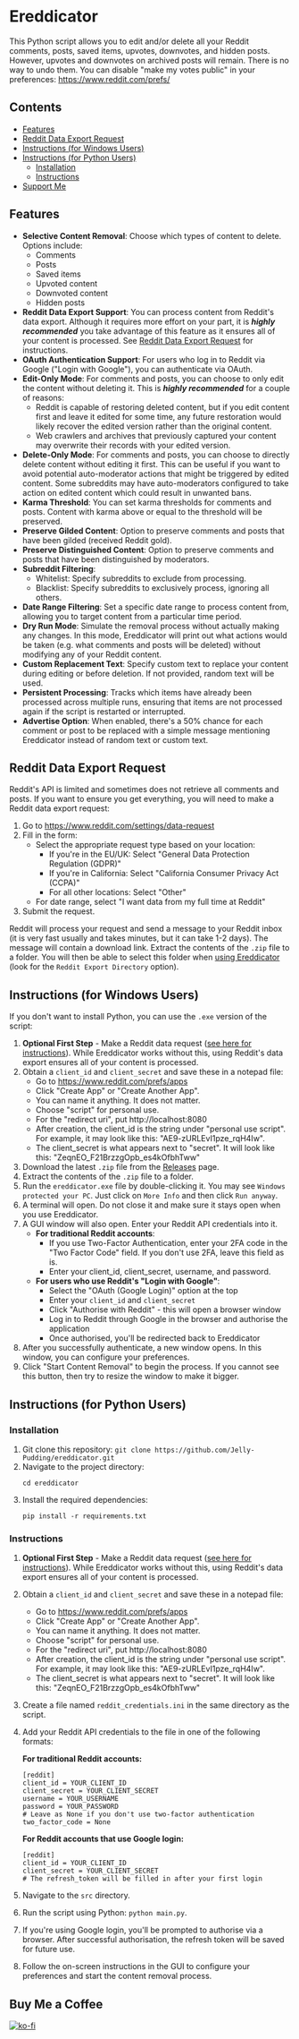 # Ereddicator

This Python script allows you to edit and/or delete all your Reddit comments, posts, saved items, upvotes, downvotes, and hidden posts. However, upvotes and downvotes on archived posts will remain. There is no way to undo them. You can disable "make my votes public" in your preferences: https://www.reddit.com/prefs/

## Contents

- [Features](#features)
- [Reddit Data Export Request](#reddit-data-export-request)
- [Instructions (for Windows Users)](#instructions-for-windows-users)
- [Instructions (for Python Users)](#instructions-for-python-users)
  - [Installation](#installation)
  - [Instructions](#instructions)
- [Support Me](#support-me)

## Features

- **Selective Content Removal**: Choose which types of content to delete. Options include:
  - Comments
  - Posts
  - Saved items
  - Upvoted content
  - Downvoted content
  - Hidden posts
- **Reddit Data Export Support**: You can process content from Reddit's data export. Although it requires more effort on your part, it is ***highly recommended*** you take advantage of this feature as it ensures all of your content is processed. See [Reddit Data Export Request](#reddit-data-export-request) for instructions.
- **OAuth Authentication Support**: For users who log in to Reddit via Google ("Login with Google"), you can authenticate via OAuth.
- **Edit-Only Mode**: For comments and posts, you can choose to only edit the content without deleting it. This is ***highly recommended*** for a couple of reasons:
  - Reddit is capable of restoring deleted content, but if you edit content first and leave it edited for some time, any future restoration would likely recover the edited version rather than the original content.
  - Web crawlers and archives that previously captured your content may overwrite their records with your edited version.
- **Delete-Only Mode**: For comments and posts, you can choose to directly delete content without editing it first. This can be useful if you want to avoid potential auto-moderator actions that might be triggered by edited content. Some subreddits may have auto-moderators configured to take action on edited content which could result in unwanted bans.
- **Karma Threshold**: You can set karma thresholds for comments and posts. Content with karma above or equal to the threshold will be preserved.
- **Preserve Gilded Content**: Option to preserve comments and posts that have been gilded (received Reddit gold).
- **Preserve Distinguished Content**: Option to preserve comments and posts that have been distinguished by moderators.
- **Subreddit Filtering**:
  - Whitelist: Specify subreddits to exclude from processing.
  - Blacklist: Specify subreddits to exclusively process, ignoring all others.
- **Date Range Filtering**: Set a specific date range to process content from, allowing you to target content from a particular time period.
- **Dry Run Mode**: Simulate the removal process without actually making any changes. In this mode, Ereddicator will print out what actions would be taken (e.g. what comments and posts will be deleted) without modifying any of your Reddit content.
- **Custom Replacement Text**: Specify custom text to replace your content during editing or before deletion. If not provided, random text will be used.
- **Persistent Processing**: Tracks which items have already been processed across multiple runs, ensuring that items are not processed again if the script is restarted or interrupted.
- **Advertise Option**: When enabled, there's a 50% chance for each comment or post to be replaced with a simple message mentioning Ereddicator instead of random text or custom text.

## Reddit Data Export Request
Reddit's API is limited and sometimes does not retrieve all comments and posts. If you want to ensure you get everything, you will need to make a Reddit data export request:

1. Go to https://www.reddit.com/settings/data-request
2. Fill in the form:
   * Select the appropriate request type based on your location:
      * If you're in the EU/UK: Select "General Data Protection Regulation (GDPR)"
      * If you're in California: Select "California Consumer Privacy Act (CCPA)"
      * For all other locations: Select "Other"
   * For date range, select "I want data from my full time at Reddit"
3. Submit the request.

Reddit will process your request and send a message to your Reddit inbox (it is very fast usually and takes minutes, but it can take 1-2 days). The message will contain a download link. Extract the contents of the `.zip` file to a folder. You will then be able to select this folder when [using Ereddicator](#instructions-for-windows-users) (look for the `Reddit Export Directory` option).

## Instructions (for Windows Users)

If you don't want to install Python, you can use the `.exe` version of the script:

1. **Optional First Step** - Make a Reddit data request ([see here for instructions](#reddit-data-export-request)). While Ereddicator works without this, using Reddit's data export ensures all of your content is processed.
2. Obtain a `client_id` and `client_secret` and save these in a notepad file:
   - Go to https://www.reddit.com/prefs/apps
   - Click "Create App" or "Create Another App".
   - You can name it anything. It does not matter.
   - Choose "script" for personal use.
   - For the "redirect uri", put http://localhost:8080
   - After creation, the client_id is the string under "personal use script". For example, it may look like this: "AE9-zURLEvI1pze_rqH4Iw".
   - The client_secret is what appears next to "secret". It will look like this: "ZeqnEO_F21BrzzgOpb_es4kOfbhTww"
3. Download the latest `.zip` file from the [Releases](https://github.com/Jelly-Pudding/ereddicator/releases/) page.
4. Extract the contents of the `.zip` file to a folder.
5. Run the `ereddicator.exe` file by double-clicking it. You may see `Windows protected your PC`. Just click on `More Info` and then click `Run anyway`. 
6. A terminal will open. Do not close it and make sure it stays open when you use Ereddicator.
7. A GUI window will also open. Enter your Reddit API credentials into it.
   * **For traditional Reddit accounts**:
     * If you use Two-Factor Authentication, enter your 2FA code in the "Two Factor Code" field. If you don't use 2FA, leave this field as is.
     * Enter your client_id, client_secret, username, and password.
   * **For users who use Reddit's "Login with Google"**:
     * Select the "OAuth (Google Login)" option at the top
     * Enter your `client_id` and `client_secret`
     * Click "Authorise with Reddit" - this will open a browser window
     * Log in to Reddit through Google in the browser and authorise the application
     * Once authorised, you'll be redirected back to Ereddicator
8. After you successfully authenticate, a new window opens. In this window, you can configure your preferences.
9. Click "Start Content Removal" to begin the process. If you cannot see this button, then try to resize the window to make it bigger.

## Instructions (for Python Users)

### Installation

1. Git clone this repository: `git clone https://github.com/Jelly-Pudding/ereddicator.git`
2. Navigate to the project directory:
   ```
   cd ereddicator
   ```
3. Install the required dependencies:
   ```
   pip install -r requirements.txt
   ```

### Instructions

1. **Optional First Step** - Make a Reddit data request ([see here for instructions](#reddit-data-export-request)). While Ereddicator works without this, using Reddit's data export ensures all of your content is processed.
2. Obtain a `client_id` and `client_secret` and save these in a notepad file:
   - Go to https://www.reddit.com/prefs/apps
   - Click "Create App" or "Create Another App".
   - You can name it anything. It does not matter.
   - Choose "script" for personal use.
   - For the "redirect uri", put http://localhost:8080
   - After creation, the client_id is the string under "personal use script". For example, it may look like this: "AE9-zURLEvI1pze_rqH4Iw".
   - The client_secret is what appears next to "secret". It will look like this: "ZeqnEO_F21BrzzgOpb_es4kOfbhTww"
3. Create a file named `reddit_credentials.ini` in the same directory as the script.
4. Add your Reddit API credentials to the file in one of the following formats:

   **For traditional Reddit accounts:**
   ```
   [reddit]
   client_id = YOUR_CLIENT_ID
   client_secret = YOUR_CLIENT_SECRET
   username = YOUR_USERNAME
   password = YOUR_PASSWORD
   # Leave as None if you don't use two-factor authentication
   two_factor_code = None
   ```
   **For Reddit accounts that use Google login:**
   ```
   [reddit]
   client_id = YOUR_CLIENT_ID
   client_secret = YOUR_CLIENT_SECRET
   # The refresh_token will be filled in after your first login
   ```
5. Navigate to the `src` directory.
6. Run the script using Python: `python main.py`.
7. If you're using Google login, you'll be prompted to authorise via a browser. After successful authorisation, the refresh token will be saved for future use.
8. Follow the on-screen instructions in the GUI to configure your preferences and start the content removal process.

## Buy Me a Coffee
[![ko-fi](https://ko-fi.com/img/githubbutton_sm.svg)](https://ko-fi.com/K3K715TC1R)

